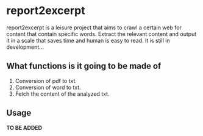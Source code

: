 # report2excerpt 
report2excerpt is a leisure project that aims to crawl a certain web for content that contain specific words. Extract the relevant content and output it in a scale that saves time and human is easy to read.
It is still in development...

## What functions is it going to be made of
1. Conversion of pdf to txt.
2. Conversion of word to txt.
3. Fetch the content of the analyzed txt.

## Usage
**TO BE ADDED**
